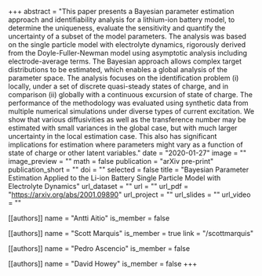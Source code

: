 +++
abstract = "This paper presents a Bayesian parameter estimation approach and identifiability analysis for a lithium-ion battery model, to determine the uniqueness, evaluate the sensitivity and quantify the uncertainty of a subset of the model parameters. The analysis was based on the single particle model with electrolyte dynamics, rigorously derived from the Doyle-Fuller-Newman model using asymptotic analysis including electrode-average terms. The Bayesian approach allows complex target distributions to be estimated, which enables a global analysis of the parameter space. The analysis focuses on the identification problem (i) locally, under a set of discrete quasi-steady states of charge, and in comparison (ii) globally with a continuous excursion of state of charge. The performance of the methodology was evaluated using synthetic data from multiple numerical simulations under diverse types of current excitation. We show that various diffusivities as well as the transference number may be estimated with small variances in the global case, but with much larger uncertainty in the local estimation case. This also has significant implications for estimation where parameters might vary as a function of state of charge or other latent variables."
date = "2020-01-27"
image = ""
image_preview = ""
math = false
publication = "arXiv pre-print"
publication_short = ""
doi = ""
selected = false
title = "Bayesian Parameter Estimation Applied to the Li-ion Battery Single Particle Model with Electrolyte Dynamics"
url_dataset = ""
url = ""
url_pdf = "https://arxiv.org/abs/2001.09890"
url_project = ""
url_slides = ""
url_video = ""

[[authors]]
    name = "Antti Aitio"
    is_member = false

[[authors]]
    name = "Scott Marquis"
    is_member = true
    link = "/scottmarquis"

[[authors]]
    name = "Pedro Ascencio"
    is_member = false

[[authors]]
    name = "David Howey"
    is_member = false
+++
